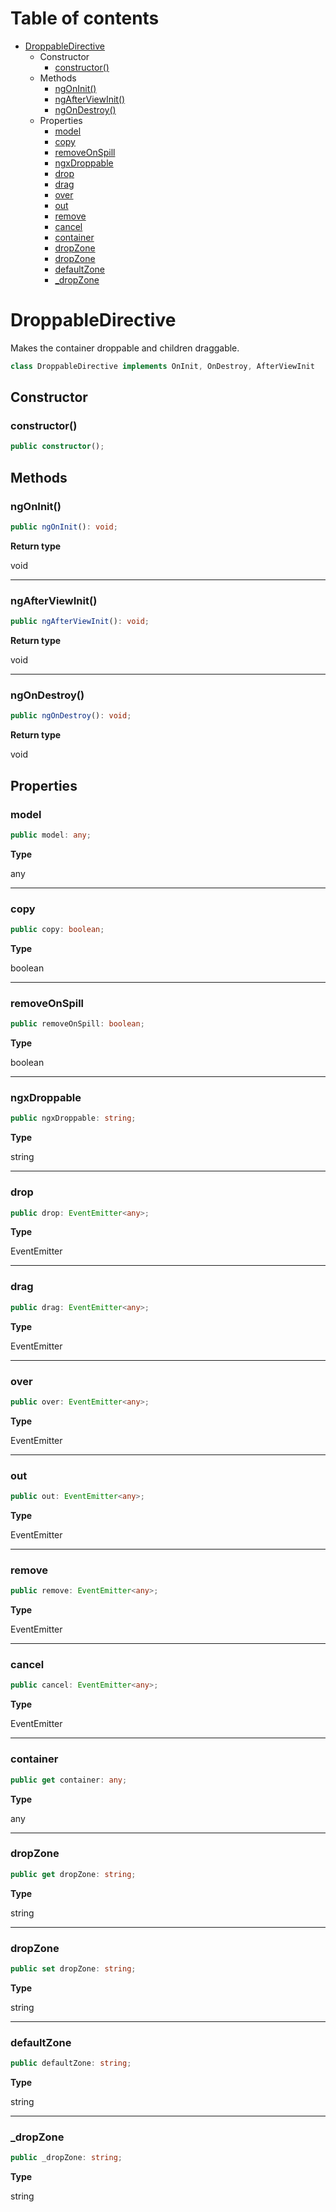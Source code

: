 # Table of contents

- [DroppableDirective][classdeclaration-2]
  - Constructor
    - [constructor()][constructor-1]
  - Methods
    - [ngOnInit()][methoddeclaration-10]
    - [ngAfterViewInit()][methoddeclaration-11]
    - [ngOnDestroy()][methoddeclaration-12]
  - Properties
    - [model][propertydeclaration-10]
    - [copy][propertydeclaration-11]
    - [removeOnSpill][propertydeclaration-12]
    - [ngxDroppable][propertydeclaration-13]
    - [drop][propertydeclaration-14]
    - [drag][propertydeclaration-15]
    - [over][propertydeclaration-16]
    - [out][propertydeclaration-17]
    - [remove][propertydeclaration-18]
    - [cancel][propertydeclaration-19]
    - [container][getaccessor-3]
    - [dropZone][getaccessor-4]
    - [dropZone][setaccessor-1]
    - [defaultZone][propertydeclaration-20]
    - [\_dropZone][propertydeclaration-21]

# DroppableDirective

Makes the container droppable and children draggable.

```typescript
class DroppableDirective implements OnInit, OnDestroy, AfterViewInit
```

## Constructor

### constructor()

```typescript
public constructor();
```

## Methods

### ngOnInit()

```typescript
public ngOnInit(): void;
```

**Return type**

void

---

### ngAfterViewInit()

```typescript
public ngAfterViewInit(): void;
```

**Return type**

void

---

### ngOnDestroy()

```typescript
public ngOnDestroy(): void;
```

**Return type**

void

## Properties

### model

```typescript
public model: any;
```

**Type**

any

---

### copy

```typescript
public copy: boolean;
```

**Type**

boolean

---

### removeOnSpill

```typescript
public removeOnSpill: boolean;
```

**Type**

boolean

---

### ngxDroppable

```typescript
public ngxDroppable: string;
```

**Type**

string

---

### drop

```typescript
public drop: EventEmitter<any>;
```

**Type**

EventEmitter<any>

---

### drag

```typescript
public drag: EventEmitter<any>;
```

**Type**

EventEmitter<any>

---

### over

```typescript
public over: EventEmitter<any>;
```

**Type**

EventEmitter<any>

---

### out

```typescript
public out: EventEmitter<any>;
```

**Type**

EventEmitter<any>

---

### remove

```typescript
public remove: EventEmitter<any>;
```

**Type**

EventEmitter<any>

---

### cancel

```typescript
public cancel: EventEmitter<any>;
```

**Type**

EventEmitter<any>

---

### container

```typescript
public get container: any;
```

**Type**

any

---

### dropZone

```typescript
public get dropZone: string;
```

**Type**

string

---

### dropZone

```typescript
public set dropZone: string;
```

**Type**

string

---

### defaultZone

```typescript
public defaultZone: string;
```

**Type**

string

---

### \_dropZone

```typescript
public _dropZone: string;
```

**Type**

string

[classdeclaration-2]: droppabledirective.md#droppabledirective
[constructor-1]: droppabledirective.md#constructor
[methoddeclaration-10]: droppabledirective.md#ngoninit
[methoddeclaration-11]: droppabledirective.md#ngafterviewinit
[methoddeclaration-12]: droppabledirective.md#ngondestroy
[propertydeclaration-10]: droppabledirective.md#model
[propertydeclaration-11]: droppabledirective.md#copy
[propertydeclaration-12]: droppabledirective.md#removeonspill
[propertydeclaration-13]: droppabledirective.md#ngxdroppable
[propertydeclaration-14]: droppabledirective.md#drop
[propertydeclaration-15]: droppabledirective.md#drag
[propertydeclaration-16]: droppabledirective.md#over
[propertydeclaration-17]: droppabledirective.md#out
[propertydeclaration-18]: droppabledirective.md#remove
[propertydeclaration-19]: droppabledirective.md#cancel
[getaccessor-3]: droppabledirective.md#container
[getaccessor-4]: droppabledirective.md#dropzone
[setaccessor-1]: droppabledirective.md#dropzone
[propertydeclaration-20]: droppabledirective.md#defaultzone
[propertydeclaration-21]: droppabledirective.md#_dropzone
